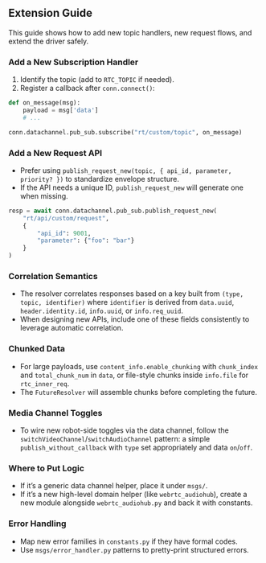 ## Extension Guide

This guide shows how to add new topic handlers, new request flows, and extend the driver safely.

### Add a New Subscription Handler

1) Identify the topic (add to `RTC_TOPIC` if needed).
2) Register a callback after `conn.connect()`:
```python
def on_message(msg):
    payload = msg['data']
    # ...

conn.datachannel.pub_sub.subscribe("rt/custom/topic", on_message)
```

### Add a New Request API

- Prefer using `publish_request_new(topic, { api_id, parameter, priority? })` to standardize envelope structure.
- If the API needs a unique ID, `publish_request_new` will generate one when missing.

```python
resp = await conn.datachannel.pub_sub.publish_request_new(
    "rt/api/custom/request",
    {
        "api_id": 9001,
        "parameter": {"foo": "bar"}
    }
)
```

### Correlation Semantics

- The resolver correlates responses based on a key built from `(type, topic, identifier)` where `identifier` is derived from `data.uuid`, `header.identity.id`, `info.uuid`, or `info.req_uuid`.
- When designing new APIs, include one of these fields consistently to leverage automatic correlation.

### Chunked Data

- For large payloads, use `content_info.enable_chunking` with `chunk_index` and `total_chunk_num` in `data`, or file-style chunks inside `info.file` for `rtc_inner_req`.
- The `FutureResolver` will assemble chunks before completing the future.

### Media Channel Toggles

- To wire new robot-side toggles via the data channel, follow the `switchVideoChannel`/`switchAudioChannel` pattern: a simple `publish_without_callback` with `type` set appropriately and data `on`/`off`.

### Where to Put Logic

- If it’s a generic data channel helper, place it under `msgs/`.
- If it’s a new high-level domain helper (like `webrtc_audiohub`), create a new module alongside `webrtc_audiohub.py` and back it with constants.

### Error Handling

- Map new error families in `constants.py` if they have formal codes.
- Use `msgs/error_handler.py` patterns to pretty-print structured errors.

